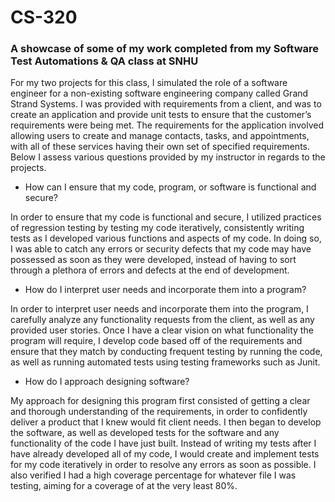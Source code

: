 # CS-320
### A showcase of some of my work completed from my Software Test Automations &amp; QA class at SNHU
For my two projects for this class, I simulated the role of a software engineer for a non-existing software engineering company called Grand Strand Systems. I was provided with requirements from a client, and was to create an application and provide unit tests to ensure that the customer’s requirements were being met.  The requirements for the application involved allowing users to create and manage contacts, tasks, and appointments, with all of these services having their own set of specified requirements. Below I assess various questions provided by my instructor in regards to the projects. 

* How can I ensure that my code, program, or software is functional and secure?

In order to ensure that my code is functional and secure, I utilized practices of regression testing by testing my code iteratively, consistently writing tests as I developed various functions and aspects of my code. In doing so, I was able to catch any errors or security defects that my code may have possessed as soon as they were developed, instead of having to sort through a plethora of errors and defects at the end of development. 

* How do I interpret user needs and incorporate them into a program?

In order to interpret user needs and incorporate them into the program, I carefully analyze any functionality requests from the client, as well as any provided user stories. Once I have a clear vision on what functionality the program will require, I develop code based off of the requirements and ensure that they match by conducting frequent testing by running the code, as well as running automated tests using testing frameworks such as Junit. 

* How do I approach designing software?
  
My approach for designing this program first consisted of getting a clear and thorough understanding of the requirements, in order to confidently deliver a product that I knew would fit client needs. I then began to develop the software, as well as developed tests for the software and any functionality of the code I have just built. Instead of writing my tests after I have already developed all of my code, I would create and implement tests for my code iteratively in order to resolve any errors as soon as possible. I also verified I had a high coverage percentage for whatever file I was testing, aiming for a coverage of at the very least 80%. 

